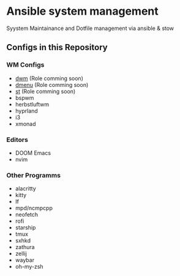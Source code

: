 # Ansible system management

Syystem Maintainance and Dotfile management via ansible & stow

## Configs in this Repository

### WM Configs
- [dwm](https://github.com/j0giwa/dwm) (Role comming soon)
- [dmenu](https://github.com/j0giwa/dmenu) (Role comming soon) 
- [st](https://github.com/j0giwa/st) (Role comming soon)
- bspwm
- herbstluftwm
- hyprland
- i3
- xmonad

### Editors
- DOOM Emacs
- nvim

### Other Programms
- alacritty
- kitty
- lf
- mpd/ncmpcpp
- neofetch
- rofi
- starship
- tmux
- sxhkd
- zathura
- zellij
- waybar
- oh-my-zsh
